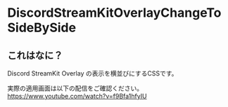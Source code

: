 # DiscordStreamKitOverlayChangeToSideBySide

## これはなに？

Discord StreamKit Overlay の表示を横並びにするCSSです。

実際の適用画面は以下の配信をご確認ください。
https://www.youtube.com/watch?v=f9Bfa1hfyIU
